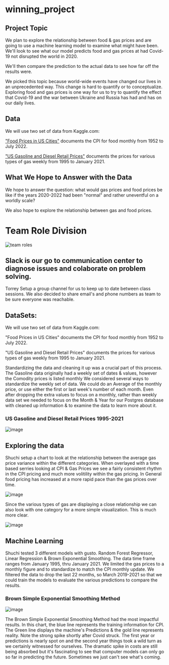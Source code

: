 # winning_project
## Project Topic

We plan to explore the relationship between food & gas prices and are going to use a machine learning model to examine what might have been. 
We'll look to see what our model predicts food and gas prices at had Covid-19 not disrupted the world in 2020.

We'll then compare the prediction to the actual data to see how far off the results were. 

We picked this topic because world-wide events have changed our lives in an unprecedented way. This change is hard to quantify or to conceptualize. Exploring food and gas prices is one way for us to try to quantify the effect that Covid-19 and the war between Ukraine and Russia has had and has on our daily lives. 

## Data
We will use two set of data from Kaggle.com:

["Food Prices in US Cities"](https://www.kaggle.com/datasets/csafrit2/food-prices-in-us-cities) documents the CPI for food monthly from 1952 to July 2022.

["US Gasoline and Diesel Retail Prices"](https://www.kaggle.com/datasets/mruanova/us-gasoline-and-diesel-retail-prices-19952021) documents the prices for various types of gas weekly from 1995 to January 2021.

## What We Hope to Answer with the Data

We hope to answer the question: what would gas prices and food prices be like if the years 2020-2022 had been "normal" and rather uneventful on a worldly scale?

We also hope to explore the relationship between gas and food prices.

# Team Role Division
![team roles](https://user-images.githubusercontent.com/104408782/190533872-e8342af9-54eb-49c0-91d8-320afb719bd6.png)


## Slack is our go to communication center to diagnose issues and colaborate on problem solving. 

Torrey Setup a group channel for us to keep up to date between class sessions. 
We also decided to share email's and phone numbers as team to be sure everyone was reachable. 

## DataSets: 

We will use two set of data from Kaggle.com:

"Food Prices in US Cities" documents the CPI for food monthly from 1952 to July 2022.

"US Gasoline and Diesel Retail Prices" documents the prices for various types of gas weekly from 1995 to January 2021.

Standardizing the data and cleaning it up was a crucial part of this process. The Gasoline data originally had a weekly set of dates & values, however the Comodity prices is listed monthly We considered several ways to standardize the weekly set of data. We could do an Average of the monthly price, or use either the first or last week's number of each month. Even after dropping the extra values to focus on a monthly, rather than weekly data set we needed to focus on the Month & Year for our Postgres database with cleaned up information & to examine the data to learn more about it. 


### US Gasoline and Diesel Retail Prices 1995-2021
![image](https://user-images.githubusercontent.com/104408782/190923305-bb0f794a-fcfa-4eca-9375-20597fa61198.png)

## Exploring the data

Shuchi setup a chart to look at the relationship between the average gas price variance within the different categories. When overlayed with a time based serries looking at CPI & Gas Prices we see a fairly consistent rhythm in the CPI pricing and much more volitility within the gas pricing. In General food pricing has increased at a more rapid pace than the gas prices over time. 

![image](https://user-images.githubusercontent.com/104408782/192115655-4bd38580-2d0c-406b-be64-aec18105f0c6.png)

Since the various types of gas are displaying a close relationship we can also look with one category for a more simple visualization. This is much more clear. 

![image](https://user-images.githubusercontent.com/104408782/192115706-b6167994-5476-4fad-83d0-d533a8f11115.png)

## Machine Learning

Shuchi tested 3 different models with gusto. Random Forest Regressor, Linear Regression & Brown Exponential Smoothing. 
The data time frame ranges from January 1995, thru January 2021. We limited the gas prices to a monthly figure and to standardize to match the CPI monthly update. 
We filtered the data to drop the last 22 months, so March 2019-2021 so that we could train the models to evaluate the various predictions to compare the results. 
### Brown Simple Exponential Smoothing Method 
![image](https://user-images.githubusercontent.com/104408782/192116026-7d80eae9-a768-4449-bb9b-d37b22353329.png)

The Brown Simple Exponential Smoothing Method had the most impactful results. In this chart, the blue line represents the training information for CPI. 
The Green line displays the machine's Predictions & the gold line represents reality. Note the strong spike shortly after Covid struck. The first year or predictions is nearly spot on and the second year things took a wild turn as we certainly witnessed for ourselves. 
The dramatic spike in costs are still being absorbed but it's fascinating to see that computer models can only go so far in predicting the future. Sometimes we just can't see what's coming. 





